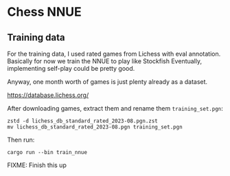 # Chess NNUE

## Training data

For the training data, I used rated games from Lichess with eval annotation. Basically for now we train the NNUE to play like Stockfish
Eventually, implementing self-play could be pretty good.

Anyway, one month worth of games is just plenty already as a dataset.

<https://database.lichess.org/>

After downloading games, extract them and rename them `training_set.pgn`:

```console
zstd -d lichess_db_standard_rated_2023-08.pgn.zst 
mv lichess_db_standard_rated_2023-08.pgn training_set.pgn
```

Then run:

```console
cargo run --bin train_nnue
```

FIXME: Finish this up
